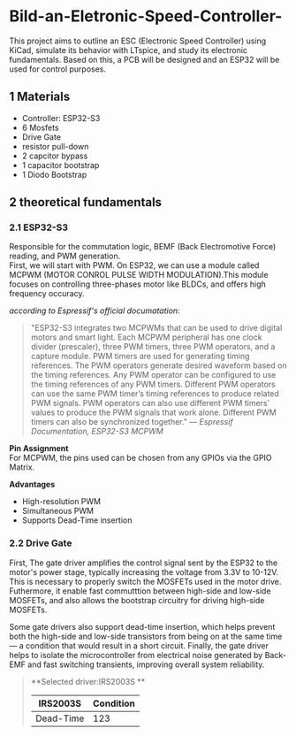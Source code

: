 # Bild-an-Eletronic-Speed-Controller-
This project aims to outline an ESC (Electronic Speed Controller) using KiCad, simulate its behavior with LTspice, and study its electronic fundamentals. Based on this, a PCB will be designed and an ESP32 will be used for control purposes.

## 1 Materials
- Controller: ESP32-S3
- 6 Mosfets 
- Drive Gate
- resistor pull-down 
- 2 capcitor bypass
- 1 capacitor bootstrap 
- 1 Diodo Bootstrap

## 2 theoretical fundamentals
### 2.1 ESP32-S3
Responsible for the commutation logic, BEMF (Back Electromotive Force) reading, and PWM generation.<br>
First, we will start with PWM. On ESP32, we can use a module called MCPWM (MOTOR CONROL PULSE WIDTH MODULATION).This module focuses on controlling three-phases motor like BLDCs, and offers high frequency occuracy.

*according to Espressif's official documatation:* 

> "ESP32-S3 integrates two MCPWMs that can be used to drive digital motors and smart light. Each MCPWM
peripheral has one clock divider (prescaler), three PWM timers, three PWM operators, and a capture module.
PWM timers are used for generating timing references. The PWM operators generate desired waveform based
on the timing references. Any PWM operator can be configured to use the timing references of any PWM
timers. Different PWM operators can use the same PWM timer’s timing references to produce related PWM
signals. PWM operators can also use different PWM timers’ values to produce the PWM signals that work
alone. Different PWM timers can also be synchronized together."
> — *Espressif Documentation, ESP32-S3 MCPWM*

[1]: [https://docs.espressif.com/projects/esp-idf/en/latest/esp32s3/api-reference/peripherals/mcpwm.html](https://www.espressif.com/sites/default/files/documentation/esp32-s3_datasheet_en.pdf)

**Pin Assignment**<br>
For MCPWM, the pins used can be chosen from any GPIOs via the GPIO Matrix.<br>

**Advantages**<br>
- High-resolution PWM
- Simultaneous PWM
- Supports Dead-Time insertion

### 2.2 Drive Gate

First, The gate driver amplifies the control signal sent by the ESP32 to the motor's power stage, typically increasing the voltage from 3.3V to 10-12V. This is necessary to properly switch the MOSFETs used in the motor drive. Futhermore, it enable fast commutttion between high-side and low-side MOSFETs, and also allows the bootstrap circuitry for driving high-side MOSFETs.<br>

Some gate drivers also support dead-time insertion, which helps prevent both the high-side and low-side transistors from being on at the same time — a condition that would result in a short circuit. Finally, the gate driver helps to isolate the microcontroller from electrical noise generated by Back-EMF and fast switching transients, improving overall system reliability.


> **Selected driver:IRS2003S **  
>
> | IRS2003S| Condition |
> |---------|-----------|
> | Dead-Time  | 123   |











